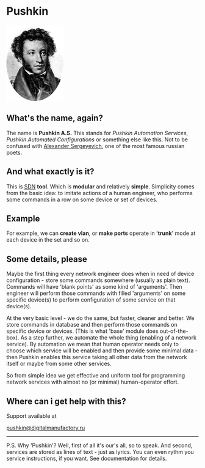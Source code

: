 # Pushkin

![Pushkin logo](https://raw.githubusercontent.com/ilique/webpushkin/master/pushkin/static/pushkin/img/pushkin.as.png)

## What's the name, again?
The name is **Pushkin A.S.** This stands for *Pushkin Automation Services*, *Pushkin Automated Configurations* or something else like this. Not to be confused with [Alexander Sergeyevich](https://en.wikipedia.org/wiki/Alexander_Pushkin), one of the most famous russian poets.

## And what exactly is it?
This is [SDN](https://en.wikipedia.org/wiki/Software-defined_networking) **tool**. Which is **modular** and relatively **simple**. Simplicity comes from the basic idea: to imitate actions of a human engineer, who performs some commands in a row on some device or set of devices.

## Example
For example, we can **create vlan**, or **make ports** operate in '**trunk**' mode at each device in the set and so on.

## Some details, please
Maybe the first thing every network engineer does when in need of device configuration - store some commands somewhere (usually as plain text). Commands will have 'blank points' as some kind of 'arguments'. Then engineer will perform those commands with filled 'arguments' on some specific device(s) to perform configuration of some service on that device(s).

At the very basic level - we do the same, but faster, cleaner and better. We store commands in database and then perform those commands on specific device or devices. (This is what 'base' module does out-of-the-box). As a step further, we automate the whole thing (enabling of a network service). By automation we mean that human operator needs only to choose which service will be enabled and then provide some minimal data - then Pushkin enables this service taking all other data from the network itself or maybe from some other services.

So from simple idea we get effective and uniform tool for programming network services with almost no (or minimal) human-operator effort.

## Where can i get help with this?

Support available at

pushkin@digitalmanufactory.ru

***
P.S. Why 'Pushkin'? Well, first of all it's our's all, so to speak. And second, services are stored as lines of text - just as lyrics. You can even rythm you service instructions, if you want. See documentation for details.

